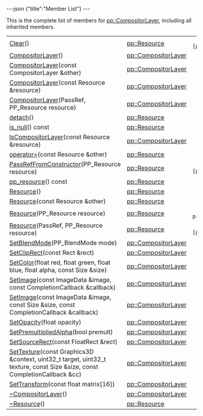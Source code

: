 ---json {"title":"Member List"} ---

This is the complete list of members for <a href="/docs/native-client/pepper_beta/cpp/classpp_1_1_compositor_layer/" class="el">pp::CompositorLayer</a>, including all inherited members.

<table><tbody><tr class="odd"><td><a href="/docs/native-client/pepper_beta/cpp/classpp_1_1_resource#ad4016f37d3022863ca0188acb26ac9c4" class="el">Clear</a>()</td><td><a href="/docs/native-client/pepper_beta/cpp/classpp_1_1_resource/" class="el">pp::Resource</a></td><td><code> [protected]</code></td></tr><tr class="even"><td><a href="/docs/native-client/pepper_beta/cpp/classpp_1_1_compositor_layer#a9666ec00c4436b55a72e5d40aa3dc7b6" class="el">CompositorLayer</a>()</td><td><a href="/docs/native-client/pepper_beta/cpp/classpp_1_1_compositor_layer/" class="el">pp::CompositorLayer</a></td><td></td></tr><tr class="odd"><td><a href="/docs/native-client/pepper_beta/cpp/classpp_1_1_compositor_layer#accac5a185f09a0090eb646593714358a" class="el">CompositorLayer</a>(const CompositorLayer &amp;other)</td><td><a href="/docs/native-client/pepper_beta/cpp/classpp_1_1_compositor_layer/" class="el">pp::CompositorLayer</a></td><td></td></tr><tr class="even"><td><a href="/docs/native-client/pepper_beta/cpp/classpp_1_1_compositor_layer#a93dea71aef9af347d0198f80ba59df77" class="el">CompositorLayer</a>(const Resource &amp;resource)</td><td><a href="/docs/native-client/pepper_beta/cpp/classpp_1_1_compositor_layer/" class="el">pp::CompositorLayer</a></td><td><code> [explicit]</code></td></tr><tr class="odd"><td><a href="/docs/native-client/pepper_beta/cpp/classpp_1_1_compositor_layer#aa8c5c916890ad4df1bb5a9f602d1be72" class="el">CompositorLayer</a>(PassRef, PP_Resource resource)</td><td><a href="/docs/native-client/pepper_beta/cpp/classpp_1_1_compositor_layer/" class="el">pp::CompositorLayer</a></td><td></td></tr><tr class="even"><td><a href="/docs/native-client/pepper_beta/cpp/classpp_1_1_resource#a81b9246381bdddacca3ac25f6ded2bfd" class="el">detach</a>()</td><td><a href="/docs/native-client/pepper_beta/cpp/classpp_1_1_resource/" class="el">pp::Resource</a></td><td></td></tr><tr class="odd"><td><a href="/docs/native-client/pepper_beta/cpp/classpp_1_1_resource#a859068e34cdc2dc0b78754c255323aa9" class="el">is_null</a>() const</td><td><a href="/docs/native-client/pepper_beta/cpp/classpp_1_1_resource/" class="el">pp::Resource</a></td><td><code> [inline]</code></td></tr><tr class="even"><td><a href="/docs/native-client/pepper_beta/cpp/classpp_1_1_compositor_layer#a7223bd5964107f9a905a77aa37047c8d" class="el">IsCompositorLayer</a>(const Resource &amp;resource)</td><td><a href="/docs/native-client/pepper_beta/cpp/classpp_1_1_compositor_layer/" class="el">pp::CompositorLayer</a></td><td><code> [static]</code></td></tr><tr class="odd"><td><a href="/docs/native-client/pepper_beta/cpp/classpp_1_1_resource#aaf808a98bdaa7998d82e19514aa87423" class="el">operator=</a>(const Resource &amp;other)</td><td><a href="/docs/native-client/pepper_beta/cpp/classpp_1_1_resource/" class="el">pp::Resource</a></td><td></td></tr><tr class="even"><td><a href="/docs/native-client/pepper_beta/cpp/classpp_1_1_resource#a3eda014529127a818df8d5bb5ec2fdf0" class="el">PassRefFromConstructor</a>(PP_Resource resource)</td><td><a href="/docs/native-client/pepper_beta/cpp/classpp_1_1_resource/" class="el">pp::Resource</a></td><td><code> [protected]</code></td></tr><tr class="odd"><td><a href="/docs/native-client/pepper_beta/cpp/classpp_1_1_resource#a46a6123de0b007ad3fcb6f666534ccb4" class="el">pp_resource</a>() const</td><td><a href="/docs/native-client/pepper_beta/cpp/classpp_1_1_resource/" class="el">pp::Resource</a></td><td><code> [inline]</code></td></tr><tr class="even"><td><a href="/docs/native-client/pepper_beta/cpp/classpp_1_1_resource#a56679e93a58101c8dce5dc510811a094" class="el">Resource</a>()</td><td><a href="/docs/native-client/pepper_beta/cpp/classpp_1_1_resource/" class="el">pp::Resource</a></td><td></td></tr><tr class="odd"><td><a href="/docs/native-client/pepper_beta/cpp/classpp_1_1_resource#ab0f664099ca06367180f220ea7e0b831" class="el">Resource</a>(const Resource &amp;other)</td><td><a href="/docs/native-client/pepper_beta/cpp/classpp_1_1_resource/" class="el">pp::Resource</a></td><td></td></tr><tr class="even"><td><a href="/docs/native-client/pepper_beta/cpp/classpp_1_1_resource#a555de93fdf4793f7db1183bf71d20580" class="el">Resource</a>(PP_Resource resource)</td><td><a href="/docs/native-client/pepper_beta/cpp/classpp_1_1_resource/" class="el">pp::Resource</a></td><td><code> [explicit, protected]</code></td></tr><tr class="odd"><td><a href="/docs/native-client/pepper_beta/cpp/classpp_1_1_resource#a907d3d6b7e292587c8cb9ff30d0a418d" class="el">Resource</a>(PassRef, PP_Resource resource)</td><td><a href="/docs/native-client/pepper_beta/cpp/classpp_1_1_resource/" class="el">pp::Resource</a></td><td><code> [protected]</code></td></tr><tr class="even"><td><a href="/docs/native-client/pepper_beta/cpp/classpp_1_1_compositor_layer#a5a778db6f1685c638f874493712f901a" class="el">SetBlendMode</a>(PP_BlendMode mode)</td><td><a href="/docs/native-client/pepper_beta/cpp/classpp_1_1_compositor_layer/" class="el">pp::CompositorLayer</a></td><td></td></tr><tr class="odd"><td><a href="/docs/native-client/pepper_beta/cpp/classpp_1_1_compositor_layer#ada122da8347b677780971404a32ab3e1" class="el">SetClipRect</a>(const Rect &amp;rect)</td><td><a href="/docs/native-client/pepper_beta/cpp/classpp_1_1_compositor_layer/" class="el">pp::CompositorLayer</a></td><td></td></tr><tr class="even"><td><a href="/docs/native-client/pepper_beta/cpp/classpp_1_1_compositor_layer#a287280d4de4751d6402fbc0a99f66927" class="el">SetColor</a>(float red, float green, float blue, float alpha, const Size &amp;size)</td><td><a href="/docs/native-client/pepper_beta/cpp/classpp_1_1_compositor_layer/" class="el">pp::CompositorLayer</a></td><td></td></tr><tr class="odd"><td><a href="/docs/native-client/pepper_beta/cpp/classpp_1_1_compositor_layer#a10ed72ce036d1a4c506850139dc4cb8d" class="el">SetImage</a>(const ImageData &amp;image, const CompletionCallback &amp;callback)</td><td><a href="/docs/native-client/pepper_beta/cpp/classpp_1_1_compositor_layer/" class="el">pp::CompositorLayer</a></td><td></td></tr><tr class="even"><td><a href="/docs/native-client/pepper_beta/cpp/classpp_1_1_compositor_layer#a4f7720cf49b3ae6c67e1d66361ba10ae" class="el">SetImage</a>(const ImageData &amp;image, const Size &amp;size, const CompletionCallback &amp;callback)</td><td><a href="/docs/native-client/pepper_beta/cpp/classpp_1_1_compositor_layer/" class="el">pp::CompositorLayer</a></td><td></td></tr><tr class="odd"><td><a href="/docs/native-client/pepper_beta/cpp/classpp_1_1_compositor_layer#a9b7cc79b29fcfa6cb249ae1bb9f0258f" class="el">SetOpacity</a>(float opacity)</td><td><a href="/docs/native-client/pepper_beta/cpp/classpp_1_1_compositor_layer/" class="el">pp::CompositorLayer</a></td><td></td></tr><tr class="even"><td><a href="/docs/native-client/pepper_beta/cpp/classpp_1_1_compositor_layer#a21e927dbcdfdd33608f662951decc913" class="el">SetPremultipliedAlpha</a>(bool premult)</td><td><a href="/docs/native-client/pepper_beta/cpp/classpp_1_1_compositor_layer/" class="el">pp::CompositorLayer</a></td><td></td></tr><tr class="odd"><td><a href="/docs/native-client/pepper_beta/cpp/classpp_1_1_compositor_layer#ac5686c87e1b2c683b3b5f1c1fac27040" class="el">SetSourceRect</a>(const FloatRect &amp;rect)</td><td><a href="/docs/native-client/pepper_beta/cpp/classpp_1_1_compositor_layer/" class="el">pp::CompositorLayer</a></td><td></td></tr><tr class="even"><td><a href="/docs/native-client/pepper_beta/cpp/classpp_1_1_compositor_layer#a758f644c0ce8f5203d2788ca77c99826" class="el">SetTexture</a>(const Graphics3D &amp;context, uint32_t target, uint32_t texture, const Size &amp;size, const CompletionCallback &amp;cc)</td><td><a href="/docs/native-client/pepper_beta/cpp/classpp_1_1_compositor_layer/" class="el">pp::CompositorLayer</a></td><td></td></tr><tr class="odd"><td><a href="/docs/native-client/pepper_beta/cpp/classpp_1_1_compositor_layer#a1c3c017389c63792f2e69408c3cd9346" class="el">SetTransform</a>(const float matrix[16])</td><td><a href="/docs/native-client/pepper_beta/cpp/classpp_1_1_compositor_layer/" class="el">pp::CompositorLayer</a></td><td></td></tr><tr class="even"><td><a href="/docs/native-client/pepper_beta/cpp/classpp_1_1_compositor_layer#a612e4be9de4ad166199629c3bee2fca6" class="el">~CompositorLayer</a>()</td><td><a href="/docs/native-client/pepper_beta/cpp/classpp_1_1_compositor_layer/" class="el">pp::CompositorLayer</a></td><td></td></tr><tr class="odd"><td><a href="/docs/native-client/pepper_beta/cpp/classpp_1_1_resource#a081165265e2bd8217eaa2be2aeeb3aa3" class="el">~Resource</a>()</td><td><a href="/docs/native-client/pepper_beta/cpp/classpp_1_1_resource/" class="el">pp::Resource</a></td><td><code> [virtual]</code></td></tr></tbody></table>

